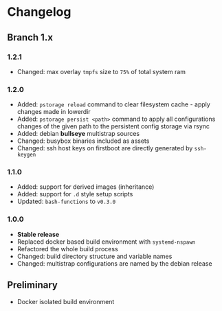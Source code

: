 Changelog
============================

Branch 1.x
---------------------------

### 1.2.1 ###

* Changed: max overlay `tmpfs` size to `75%` of total system ram

### 1.2.0 ###

* Added: `pstorage reload` command to clear filesystem cache - apply changes made in lowerdir
* Added: `pstorage persist <path>` command to apply all configurations changes of the given path to the persistent config storage via rsync
* Added: debian **bullseye** multistrap sources
* Changed: busybox binaries included as assets
* Changed: ssh host keys on firstboot are directly generated by `ssh-keygen`

### 1.1.0 ###

* Added: support for derived images (inheritance)
* Added: support for `.d` style setup scripts
* Updated: `bash-functions` to `v0.3.0`

### 1.0.0 ###

* **Stable release**
* Replaced docker based build environment with `systemd-nspawn`
* Refactored the whole build process
* Changed: build directory structure and variable names
* Changed: multistrap configurations are named by the debian release

Preliminary
---------------------------

* Docker isolated build environment